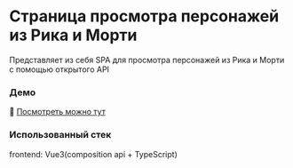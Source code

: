 # Страница просмотра персонажей из Рика и Морти
Представляет из себя SPA для просмотра персонажей из Рика и Морти с помощью открытого API

### Демо
🚀 [Посмотреть можно тут](https://novemberdi.github.io/rickandmorty/)   

### Использованный стек
frontend: Vue3(composition api + TypeScript)
